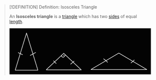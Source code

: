 >[!DEFINITION] Definition: Isosceles Triangle
>
>An **Isosceles triangle** is a [triangle](../Triangle.md) which has two [sides](../../Polygon.md) of equal [length](../../../../Curves/Arcs/Arc%20Length.md).
>
>![Isosceles Triangles](Resources/Isosceles%20Triangles.jpg)
>
